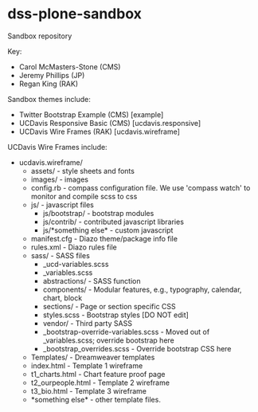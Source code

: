 dss-plone-sandbox
=================

Sandbox repository

Key:
- Carol McMasters-Stone (CMS)
- Jeremy Phillips (JP)
- Regan King (RAK)

Sandbox themes include:

- Twitter Bootstrap Example (CMS) [example]
- UCDavis Responsive Basic (CMS) [ucdavis.responsive]
- UCDavis Wire Frames (RAK) [ucdavis.wireframe]

UCDavis Wire Frames include:

<ul>
  <li>ucdavis.wireframe/
    <ul>
      <li>assets/ - style sheets and fonts</li>
      <li>images/ - images</li>
      <li>config.rb - compass configuration file. We use 'compass watch' to monitor and compile scss to css</li>
      <li>js/ - javascript files
        <ul>
          <li>js/bootstrap/ - bootstrap modules</li>
          <li>js/contrib/ - contributed javascript libraries</li>
          <li>js/*something else* - custom javascript</li>
        </ul>
      </li>
      <li>manifest.cfg - Diazo theme/package info file</li>
      <li>rules.xml - Diazo rules file</li>
      <li>sass/ - SASS files
        <ul>
          <li>_ucd-variables.scss</li>
          <li>_variables.scss</li>
          <li>abstractions/ - SASS function</li>
          <li>components/ - Modular features, e.g., typography, calendar, chart, block</li>
          <li>sections/ - Page or section specific CSS</li>
          <li>styles.scss - Bootstrap styles [DO NOT edit]</li>
          <li>vendor/ - Third party SASS</li>
          <li>_bootstrap-override-variables.scss - Moved out of _variables.scss; override bootstrap here</li>
          <li>_bootstrap_overrides.scss - Override bootstrap CSS here</li>
        </ul>
      </li>
      <li>Templates/ - Dreamweaver templates</li>
      <li>index.html - Template 1 wireframe</li>
      <li>t1_charts.html - Chart feature proof page</li>
      <li>t2_ourpeople.html - Template 2 wireframe</li>
      <li>t3_bio.html - Template 3 wireframe</li>
      <li>*something else* - other template files.</li>
    </ul>
  </li>
</ul>